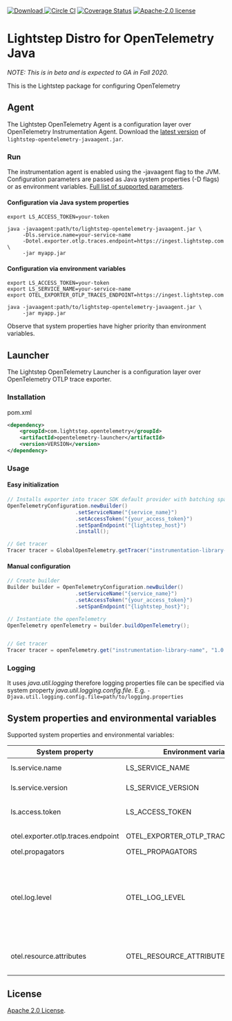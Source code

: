 [![Download](https://api.bintray.com/packages/lightstep/maven/otel-launcher-java/images/download.svg) ](https://bintray.com/lightstep/maven/otel-launcher-java) [![Circle CI](https://circleci.com/gh/lightstep/otel-launcher-java.svg?style=shield)](https://circleci.com/gh/lightstep/otel-launcher-java) [![Coverage Status](https://coveralls.io/repos/github/lightstep/otel-launcher-java/badge.svg)](https://coveralls.io/github/lightstep/otel-launcher-java) [![Apache-2.0 license](https://img.shields.io/badge/license-Apache%202.0-blue.svg)](https://opensource.org/licenses/Apache-2.0)

# Lightstep Distro for OpenTelemetry Java

_NOTE: This is in beta and is expected to GA in Fall 2020._

This is the Lightstep package for configuring OpenTelemetry

## Agent
The Lightstep OpenTelemetry Agent is a configuration layer over OpenTelemetry Instrumentation Agent.
Download the [latest version](https://github.com/lightstep/otel-launcher-java/releases/latest/)
of `lightstep-opentelemetry-javaagent.jar`.

### Run

The instrumentation agent is enabled using the -javaagent flag to the JVM.
Configuration parameters are passed as Java system properties (-D flags) or 
as environment variables. [Full list of supported parameters](#system-properties-and-environmental-variables).

#### Configuration via Java system properties

```shell script
export LS_ACCESS_TOKEN=your-token

java -javaagent:path/to/lightstep-opentelemetry-javaagent.jar \
     -Dls.service.name=your-service-name
     -Dotel.exporter.otlp.traces.endpoint=https://ingest.lightstep.com \
     -jar myapp.jar
```

#### Configuration via environment variables

```shell script
export LS_ACCESS_TOKEN=your-token
export LS_SERVICE_NAME=your-service-name
export OTEL_EXPORTER_OTLP_TRACES_ENDPOINT=https://ingest.lightstep.com

java -javaagent:path/to/lightstep-opentelemetry-javaagent.jar \
     -jar myapp.jar
```

Observe that system properties have higher priority than environment variables.

## Launcher

The Lightstep OpenTelemetry Launcher is a configuration layer over OpenTelemetry OTLP trace exporter.

### Installation

pom.xml

```xml
<dependency>
    <groupId>com.lightstep.opentelemetry</groupId>
    <artifactId>opentelemetry-launcher</artifactId>
    <version>VERSION</version>
</dependency>
```

### Usage

#### Easy initialization

```java
// Installs exporter into tracer SDK default provider with batching span processor.
OpenTelemetryConfiguration.newBuilder()
                      .setServiceName("{service_name}")
                      .setAccessToken("{your_access_token}")
                      .setSpanEndpoint("{lightstep_host}")
                      .install();

// Get tracer
Tracer tracer = GlobalOpenTelemetry.getTracer("instrumentation-library-name", "1.0.0");
```

#### Manual configuration

```java
// Create builder
Builder builder = OpenTelemetryConfiguration.newBuilder()
                      .setServiceName("{service_name}")
                      .setAccessToken("{your_access_token}")
                      .setSpanEndpoint("{lightstep_host}");

// Instantiate the openTelemetry
OpenTelemetry openTelemetry = builder.buildOpenTelemetry();


// Get tracer
Tracer tracer = openTelemetry.get("instrumentation-library-name", "1.0.0");
```

### Logging

It uses _java.util.logging_ therefore logging properties file can be specified via system property 
_java.util.logging.config.file_. E.g. `-Djava.util.logging.config.file=path/to/logging.properties`

##  System properties and environmental variables
Supported system properties and environmental variables:

| System property                    | Environment variable             | Purpose                                                                           | Default              | 
|------------------------------------|----------------------------------|-----------------------------------------------------------------------------------|----------------------|       
| ls.service.name                    | LS_SERVICE_NAME                  | Service name                                                                      |                      |                        
| ls.service.version                 | LS_SERVICE_VERSION               | Service version                                                                   |                      |                        
| ls.access.token                    | LS_ACCESS_TOKEN                  | Token for Lightstep access                                                        |                      |                        
| otel.exporter.otlp.traces.endpoint | OTEL_EXPORTER_OTLP_TRACES_ENDPOINT      | Satellite URL                                                                     | https://ingest.lightstep.com |
| otel.propagators                 | OTEL_PROPAGATORS                 | Propagator                                                                        | b3multi              |
| otel.log.level                   | OTEL_LOG_LEVEL                   | Log level for agent, to see more messages set to _debug_, to disable set to _off_ | info                 |
| otel.resource.attributes         | OTEL_RESOURCE_ATTRIBUTES         | Comma separated key-value pairs                                                   |                      |

## License

[Apache 2.0 License](./LICENSE).
